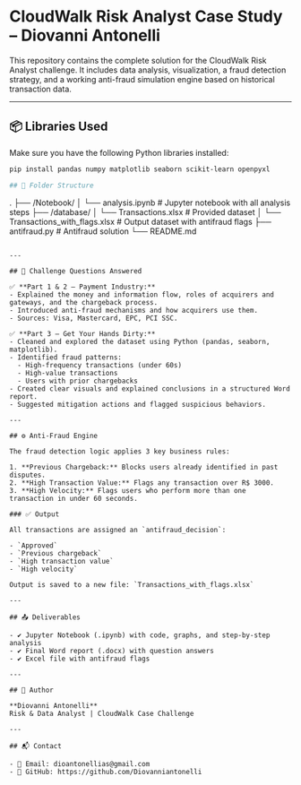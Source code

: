 # CloudWalk Risk Analyst Case Study – Diovanni Antonelli

This repository contains the complete solution for the CloudWalk Risk Analyst challenge. It includes data analysis, visualization, a fraud detection strategy, and a working anti-fraud simulation engine based on historical transaction data.

---
## 📦 Libraries Used

Make sure you have the following Python libraries installed:

```bash
pip install pandas numpy matplotlib seaborn scikit-learn openpyxl

## 📁 Folder Structure

```
.
├── /Notebook/
│   └── analysis.ipynb         # Jupyter notebook with all analysis steps
├── /database/
│   └── Transactions.xlsx                  # Provided dataset
│   └── Transactions_with_flags.xlsx       # Output dataset with antifraud flags
├── antifraud.py  # Antifraud solution
└── README.md
```

---

## 📌 Challenge Questions Answered

✅ **Part 1 & 2 – Payment Industry:**
- Explained the money and information flow, roles of acquirers and gateways, and the chargeback process.
- Introduced anti-fraud mechanisms and how acquirers use them.
- Sources: Visa, Mastercard, EPC, PCI SSC.

✅ **Part 3 – Get Your Hands Dirty:**
- Cleaned and explored the dataset using Python (pandas, seaborn, matplotlib).
- Identified fraud patterns:
  - High-frequency transactions (under 60s)
  - High-value transactions
  - Users with prior chargebacks
- Created clear visuals and explained conclusions in a structured Word report.
- Suggested mitigation actions and flagged suspicious behaviors.

---

## ⚙️ Anti-Fraud Engine

The fraud detection logic applies 3 key business rules:

1. **Previous Chargeback:** Blocks users already identified in past disputes.
2. **High Transaction Value:** Flags any transaction over R$ 3000.
3. **High Velocity:** Flags users who perform more than one transaction in under 60 seconds.

### ✅ Output

All transactions are assigned an `antifraud_decision`:

- `Approved`
- `Previous chargeback`
- `High transaction value`
- `High velocity`

Output is saved to a new file: `Transactions_with_flags.xlsx`

---

## 📤 Deliverables

- ✔️ Jupyter Notebook (.ipynb) with code, graphs, and step-by-step analysis
- ✔️ Final Word report (.docx) with question answers
- ✔️ Excel file with antifraud flags

---

## 👤 Author

**Diovanni Antonelli**  
Risk & Data Analyst | CloudWalk Case Challenge

---

## 📬 Contact

- 📧 Email: dioantonellias@gmail.com
- 🐙 GitHub: https://github.com/Diovanniantonelli
